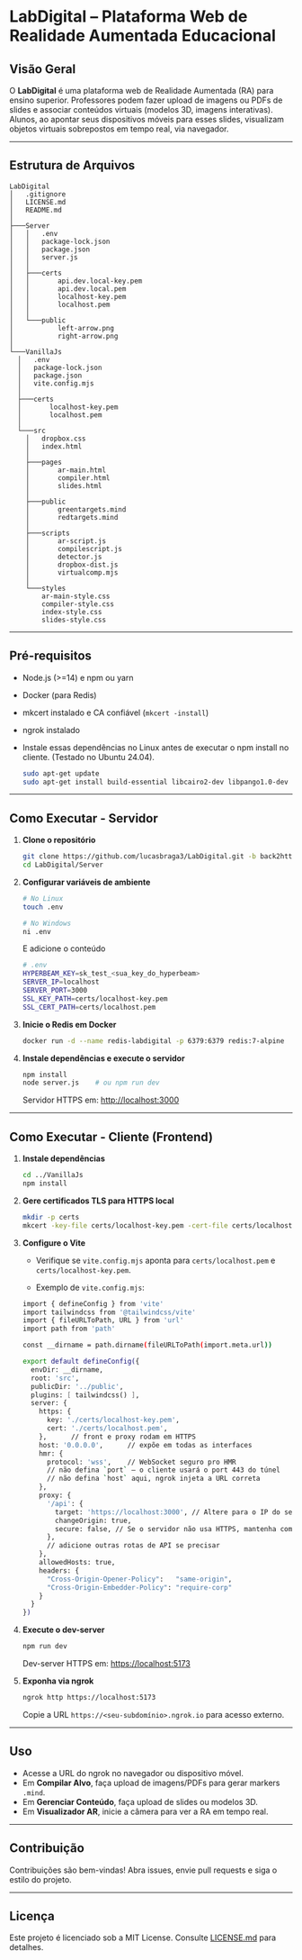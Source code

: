 # LabDigital – Plataforma Web de Realidade Aumentada Educacional

## Visão Geral

O **LabDigital** é uma plataforma web de Realidade Aumentada (RA) para ensino superior. Professores podem fazer upload de imagens ou PDFs de slides e associar conteúdos virtuais (modelos 3D, imagens interativas). Alunos, ao apontar seus dispositivos móveis para esses slides, visualizam objetos virtuais sobrepostos em tempo real, via navegador.

---

## Estrutura de Arquivos

```plaintext
LabDigital
│   .gitignore
│   LICENSE.md
│   README.md
│
├───Server
│   │   .env
│   │   package-lock.json
│   │   package.json
│   │   server.js
│   │
│   ├───certs
│   │       api.dev.local-key.pem
│   │       api.dev.local.pem
│   │       localhost-key.pem
│   │       localhost.pem
│   │
│   └───public
│           left-arrow.png
│           right-arrow.png
│
└───VanillaJs
  │   .env
  │   package-lock.json
  │   package.json
  │   vite.config.mjs
  │
  ├───certs
  │       localhost-key.pem
  │       localhost.pem
  │
  └───src
    │   dropbox.css
    │   index.html
    │
    ├───pages
    │       ar-main.html
    │       compiler.html
    │       slides.html
    │
    ├───public
    │       greentargets.mind
    │       redtargets.mind
    │
    ├───scripts
    │       ar-script.js
    │       compilescript.js
    │       detector.js
    │       dropbox-dist.js
    │       virtualcomp.mjs
    │
    └───styles
        ar-main-style.css
        compiler-style.css
        index-style.css
        slides-style.css
```

---

## Pré-requisitos

- Node.js (>=14) e npm ou yarn
- Docker (para Redis)
- mkcert instalado e CA confiável (`mkcert -install`)
- ngrok instalado

- Instale essas dependências no Linux antes de executar o npm install no cliente. (Testado no Ubuntu 24.04).

  ```bash
  sudo apt-get update
  sudo apt-get install build-essential libcairo2-dev libpango1.0-dev libjpeg-dev libgif-dev librsvg2-dev pkg-config
  ```

---

## Como Executar - Servidor

1. **Clone o repositório**

   ```bash
   git clone https://github.com/lucasbraga3/LabDigital.git -b back2httpwthhyperbeam
   cd LabDigital/Server
   ```

2. **Configurar variáveis de ambiente**

   ```bash
   # No Linux
   touch .env

   # No Windows
   ni .env 
   ```

   E adicione o conteúdo

    ```bash
    # .env
    HYPERBEAM_KEY=sk_test_<sua_key_do_hyperbeam>
    SERVER_IP=localhost
    SERVER_PORT=3000
    SSL_KEY_PATH=certs/localhost-key.pem
    SSL_CERT_PATH=certs/localhost.pem
    ```

3. **Inicie o Redis em Docker**

   ```bash
   docker run -d --name redis-labdigital -p 6379:6379 redis:7-alpine
   ```

4. **Instale dependências e execute o servidor**

   ```bash
   npm install
   node server.js    # ou npm run dev
   ```

   Servidor HTTPS em: [http://localhost:3000](http://localhost:3000)

---

## Como Executar - Cliente (Frontend)

1. **Instale dependências**

   ```bash
   cd ../VanillaJs
   npm install
   ```

2. **Gere certificados TLS para HTTPS local**

   ```bash
   mkdir -p certs
   mkcert -key-file certs/localhost-key.pem -cert-file certs/localhost.pem localhost
   ```

3. **Configure o Vite**
    - Verifique se `vite.config.mjs` aponta para `certs/localhost.pem` e `certs/localhost-key.pem`.

    - Exemplo de `vite.config.mjs`:

    ```bash
    import { defineConfig } from 'vite'
    import tailwindcss from '@tailwindcss/vite'
    import { fileURLToPath, URL } from 'url'
    import path from 'path'

    const __dirname = path.dirname(fileURLToPath(import.meta.url))

    export default defineConfig({
      envDir: __dirname,
      root: 'src',
      publicDir: '../public',
      plugins: [ tailwindcss() ],
      server: {
        https: {
          key: './certs/localhost-key.pem',
          cert: './certs/localhost.pem',
        },      // front e proxy rodam em HTTPS
        host: '0.0.0.0',      // expõe em todas as interfaces
        hmr: {
          protocol: 'wss',    // WebSocket seguro pro HMR
          // não defina `port` — o cliente usará o port 443 do túnel
          // não defina `host` aqui, ngrok injeta a URL correta
        },
        proxy: {
          '/api': {
            target: 'https://localhost:3000', // Altere para o IP do seu servidor se necessário
            changeOrigin: true,
            secure: false, // Se o servidor não usa HTTPS, mantenha como false
          },
          // adicione outras rotas de API se precisar
        },
        allowedHosts: true,
        headers: {
          "Cross-Origin-Opener-Policy":   "same-origin",
          "Cross-Origin-Embedder-Policy": "require-corp"
        }
      }
    })
    ```

4. **Execute o dev-server**

   ```bash
   npm run dev
   ```

   Dev-server HTTPS em: [https://localhost:5173](https://localhost:5173)

5. **Exponha via ngrok**

   ```bash
   ngrok http https://localhost:5173
   ```

   Copie a URL `https://<seu-subdomínio>.ngrok.io` para acesso externo.

---

## Uso

- Acesse a URL do ngrok no navegador ou dispositivo móvel.
- Em **Compilar Alvo**, faça upload de imagens/PDFs para gerar markers `.mind`.
- Em **Gerenciar Conteúdo**, faça upload de slides ou modelos 3D.
- Em **Visualizador AR**, inicie a câmera para ver a RA em tempo real.

---

## Contribuição

Contribuições são bem-vindas! Abra issues, envie pull requests e siga o estilo do projeto.

---

## Licença

Este projeto é licenciado sob a MIT License. Consulte [LICENSE.md](LICENSE.md) para detalhes.
